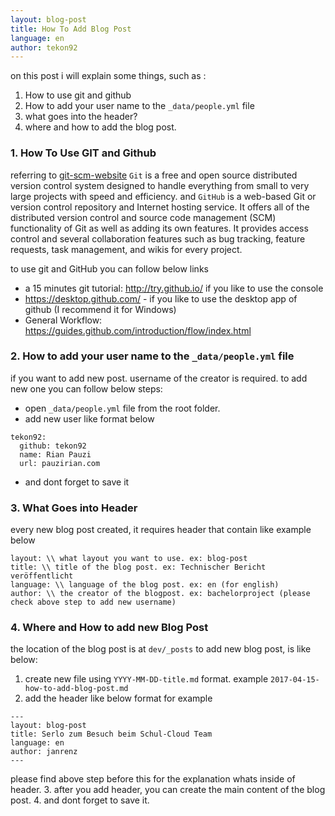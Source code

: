 ```yaml
---
layout: blog-post
title: How To Add Blog Post
language: en
author: tekon92
---
```


on this post i will explain some things, such as :
1. How to use git and github
2. How to add your user name to the `_data/people.yml` file
3. what goes into the header?
4. where and how to add the blog post.

<!--more-->

### 1. How To Use GIT and Github

referring to [git-scm-website](https://git-scm.com/) `Git` is a free and open source distributed version control system designed to handle everything from small to very large projects with speed and efficiency. and `GitHub` is a web-based Git or version control repository and Internet hosting service. It offers all of the distributed version control and source code management (SCM) functionality of Git as well as adding its own features. It provides access control and several collaboration features such as bug tracking, feature requests, task management, and wikis for every project.

to use git and GitHub you can follow below links
- a 15 minutes git tutorial: http://try.github.io/ if you like to use the console
- https://desktop.github.com/ - if you like to use the desktop app of github (I recommend it for Windows)
- General Workflow: https://guides.github.com/introduction/flow/index.html

### 2. How to add your user name to the `_data/people.yml` file

if you want to add new post. username of the creator is required. to add new one you can follow below steps:
- open `_data/people.yml` file from the root folder.
- add new user like format below
```
tekon92:
  github: tekon92
  name: Rian Pauzi
  url: pauzirian.com
```
- and dont forget to save it

### 3. What Goes into Header

every new blog post created, it requires header that contain like example below

```
layout: \\ what layout you want to use. ex: blog-post
title: \\ title of the blog post. ex: Technischer Bericht veröffentlicht
language: \\ language of the blog post. ex: en (for english)
author: \\ the creator of the blogpost. ex: bachelorproject (please check above step to add new username)
```


### 4. Where and How to add new Blog Post

the location of the blog post is at `dev/_posts`
to add new blog post, is like below:
1. create new file using `YYYY-MM-DD-title.md` format. example `2017-04-15-how-to-add-blog-post.md`
2. add the header like below format for example
```
---
layout: blog-post
title: Serlo zum Besuch beim Schul-Cloud Team
language: en
author: janrenz
---
```
please find above step before this for the explanation whats inside of header.
3. after you add header, you can create the main content of the blog post.
4. and dont forget to save it.
